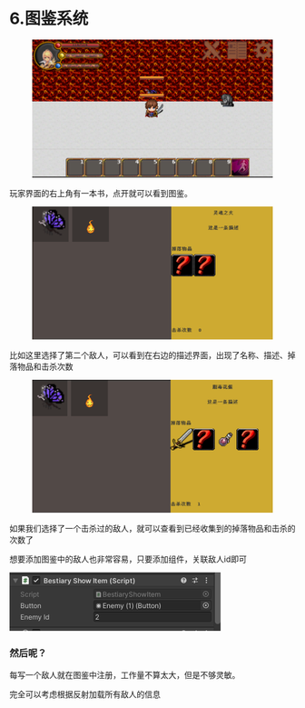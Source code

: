 # 6.图鉴系统

<figure><img src="../.gitbook/assets/image (11) (1).png" alt=""><figcaption></figcaption></figure>

玩家界面的右上角有一本书，点开就可以看到图鉴。

<figure><img src="../.gitbook/assets/image (12) (1).png" alt=""><figcaption></figcaption></figure>

比如这里选择了第二个敌人，可以看到在右边的描述界面，出现了名称、描述、掉落物品和击杀次数

<figure><img src="../.gitbook/assets/image (3) (1).png" alt=""><figcaption></figcaption></figure>

如果我们选择了一个击杀过的敌人，就可以查看到已经收集到的掉落物品和击杀的次数了



想要添加图鉴中的敌人也非常容易，只要添加组件，关联敌人id即可

![](<../.gitbook/assets/image (1) (1) (1).png>)

### 然后呢？

每写一个敌人就在图鉴中注册，工作量不算太大，但是不够灵敏。

完全可以考虑根据反射加载所有敌人的信息

